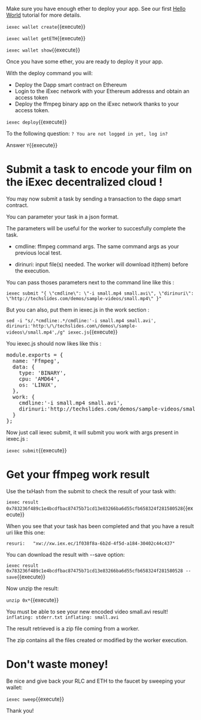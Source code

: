 
Make sure you have enough ether to deploy your app. See our first [Hello World](https://www.katacoda.com/sulliwane/scenarios/hello-world) tutorial for more details.

`iexec wallet create`{{execute}}


`iexec wallet getETH`{{execute}}


`iexec wallet show`{{execute}}

Once you have some ether, you are ready to deploy it your app.

With the deploy command you will:
- Deploy the Dapp smart contract on Ethereum
- Login to the iExec network with your Ethereum addresss and obtain an access token
- Deploy the ffmpeg binary app on the iExec network thanks to your access token.

`iexec deploy`{{execute}}


To the following question:
`? You are not logged in yet, log in?`

Answer `Y`{{execute}}


# Submit a task to encode your film on the iExec decentralized cloud !


You may now submit a task by sending a transaction to the dapp smart contract.

You can parameter your task in a json format.

The parameters will be useful for the worker to succesfully complete the task.

- cmdline: ffmpeg command args. The same command args as your previous local test.

- dirinuri: input file(s) needed. The worker will download it(them) before the execution.

You can pass thoses parameters next to the command line like this :

`iexec submit "{ \"cmdline\": \"-i small.mp4 small.avi\", \"dirinuri\": \"http://techslides.com/demos/sample-videos/small.mp4\" }"`

But you can also, put them in iexec.js in the work section :

`sed -i "s/.*cmdline:.*/cmdline:'-i small.mp4 small.avi', dirinuri:'http:\/\/techslides.com\/demos\/sample-videos\/small.mp4',/g" iexec.js`{{execute}}

You iexec.js should now likes like this :

<pre class="file" data-filename="iexec-factorial/iexec.js" data-target="replace">
module.exports = {
  name: 'Ffmpeg',
  data: {
    type: 'BINARY',
    cpu: 'AMD64',
    os: 'LINUX',
  },
  work: {
    cmdline:'-i small.mp4 small.avi',
    dirinuri:'http://techslides.com/demos/sample-videos/small.mp4',
  }
};
</pre>


Now just call iexec submit, it will submit you work with args present in iexec.js :

`iexec submit`{{execute}}


# Get your ffmpeg work result

Use the txHash from the submit to check the result of your task with:

`iexec result 0x783236f489c1e4bcdfbac87475b71cd13e83266ba6d55cfb658324f281580528`{{execute}}

When you see that your task has been completed and that you have a result uri like this one:

`
resuri:   "xw://xw.iex.ec/1f038f8a-6b2d-4f5d-a184-30402c44c437"
`

You can download the result with --save option:

`iexec result 0x783236f489c1e4bcdfbac87475b71cd13e83266ba6d55cfb658324f281580528 --save`{{execute}}

Now unzip the result:

`unzip 0x*`{{execute}}

You must be able to see your new encoded video small.avi result!
`
  inflating: stderr.txt
  inflating: small.avi
`

The result retrieved is a zip file coming from a worker.

The zip contains all the files created or modified by the worker execution.

# Don't waste money!
Be nice and give back your RLC and ETH to the faucet by sweeping your wallet:

`iexec sweep`{{execute}}

Thank you!
